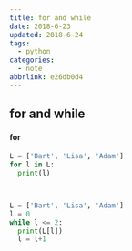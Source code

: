 ```yaml
---
title: for and while
date: 2018-6-23
updated: 2018-6-24
tags:
  - python
categories:
  - note
abbrlink: e26db0d4
---
```


## for and while

#### for

```python
L = ['Bart', 'Lisa', 'Adam']
for l in L:
  print(l)



L = ['Bart', 'Lisa', 'Adam']
l = 0
while l <= 2:
  print(L[l])
  l = l+1
```
